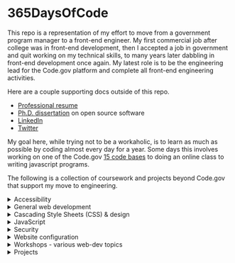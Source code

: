 # 365DaysOfCode

This repo is a representation of my effort to move from a government program manager to a front-end engineer. My first commercial job after college was in front-end development, then I accepted a job in government and quit working on my technical skills, to many years later dabbling in front-end development once again. My latest role is to be the engineering lead for the Code.gov platform and complete all front-end engineering activities.

Here are a couple supporting docs outside of this repo.
- [Professional resume](https://github.com/jcastle/dissertation_publishingOSS/blob/master/Resume.pdf)
- [Ph.D. dissertation](https://github.com/jcastle/dissertation_publishingOSS/blob/master/Castle_JR_D_2020.pdf) on open source software
- [LinkedIn](https://www.linkedin.com/in/jrcastle/)
- [Twitter](https://twitter.com/jrcastle_vt)

My goal here, while trying not to be a workaholic, is to learn as much as possible by coding almost every day for a year. Some days this involves working on one of the Code.gov [15 code bases](https://github.com/GSA/code-gov) to doing an online class to writing javascript programs. 

The following is a collection of coursework and projects beyond Code.gov that support my move to engineering.

<details>
<summary>Accessibility</summary>

| Course | Description | Progress | Repo |
| ----- | ----- | ----- | ----- |
| [FeM Website Accessibility](https://frontendmasters.com/courses/web-accessibility/) | Course covered making websites easier to navigate for people with disabilities including navigation, keyboard shortcuts, and ARIA. | Completed 10/15/2020 | [Code](https://github.com/jcastle/-playground-FeM-website-accessibility) |
| [FeM Accessibility in JS Apps](https://frontendmasters.com/courses/javascript-accessibility/) | Course covered making JS apps easier navigate for people with disabilities including debugging, focus management, routing, and testing. | In progress | [Code](https://github.com/jcastle/-playground-FeM-JS-accessibility) |

</details>

<details>
<summary>General web development</summary>

| Course | Description | Progress | Repo |
| ----- | ----- | ----- | ----- |
| [GA Front-End Web Development](https://generalassemb.ly/education/front-end-web-development/washington-dc) | Bootcamp lasting four months on Saturdays. Topics included HTML, CSS, and Javascript with JQuery. Final project was a fully functioning website. | Completed 3/19/2016 | [Code](https://github.com/jcastle/fewd21dev) |
| [FeM Complete Intro to Web Development](https://frontendmasters.com/courses/web-development-v2/) | 11 hours of introductory material pertaining to front-end development including HTML, CSS, and JS. Also includes brief instruction on package management, Git, and GitHub. | Completed 6/2/2020 | [Code](https://github.com/jcastle/-playground-FeM-intro-web-dev) |
| [FeM Bootcamp](https://frontendmasters.com/bootcamp/) | A full refresher of HTML, CSS, JS. Also includes Git and GitHub use. | Completed 10/4/2020 | [Code](https://github.com/jcastle/-playground-FeM-bootcamp) |

</details>

<details>
<summary>Cascading Style Sheets (CSS) & design</summary>

| Course | Description | Progress | Repo |
| ----- | ----- | ----- | ----- |
| [FeM CSS Grids and Flexbox for Responsive Design](https://frontendmasters.com/courses/css-grids-flexbox/) | CSS styling with floats, grids, and flexbox. | On hold | [Code](https://github.com/jcastle/-playground-FeM-grids-flexbox-responsive-design) |

</details>

<details>
<summary>JavaScript</summary>

| Course | Description | Progress | Repo |
| ----- | ----- | ----- | ----- |
| [WesBos Beginner JavaScript](https://beginnerjavascript.com/) | 85 videos pertaining to vanilla JavaScript. Includes JS fundamentals and interaction with the DOM. | Completed 5/24/2020 | [Code](https://github.com/jcastle/-playground-WB-beginner-javascript) |
| [FeM Getting Started with JavaScript v2](https://frontendmasters.com/courses/getting-started-javascript-v2/) | Videos pertaining to vanilla JavaScript originally offered as a two day workshop. | Completed 6/3/2020 | [Code](https://github.com/jcastle/-playground-FeM-getting-started-JS) |
| [WesBos React for Beginners](https://wesbos.com/react-for-beginners-re-recorded-again) | ReactJS overview course taught with working through a fish menu app. Also included Firebase database. | Completed 7/2/2020 | [Code](https://github.com/jcastle/-playground-WB-react-for-beginners) |

</details>

<details>
<summary>Security</summary>

| Course | Description | Progress | Repo |
| ----- | ----- | ----- | ----- |
| [FeM Web Security](https://frontendmasters.com/courses/web-security/) | Course on web security with discussion of hackers, cross-site scripting (XSS), cross-site request forgery (CSRF), clickjacking, third-party assets, man-in-the-middle, and HTTPS. | In progress | [Code](https://github.com/jcastle/-playground-FeM-web-security) |

</details>

<details>
<summary>Website configuration</summary>

| Course | Description | Progress | Repo |
| ----- | ----- | ----- | ----- |
| [FeM Webpack 4 Fundamentals](https://frontendmasters.com/courses/webpack-fundamentals/) | The basics of Webpack from the history of Node modules to configuration with popular loaders and plugins. | Completed 6/10/2020 | [Code](https://github.com/jcastle/-playground-FeM-webpack-fundamentals-v4) |
| [FeM Git In-depth](https://frontendmasters.com/courses/git-in-depth/) | In-depth look of Git. Includes design philosophy and master techniques of merging, rebasing, merge conflicts, etc. | Completed 7/7/2020 | [Code](https://github.com/jcastle/-playground-FeM-git-in-depth) |

</details>

<details>
<summary>Workshops - various web-dev topics</summary>

| Course | Description | Dates | Repo |
| ----- | ----- | ----- | ----- |
| [FeM Complete Intro to Linux and the Command Line](https://frontendmasters.com/workshops/complete-linux-cli/) | Overview of the command line and the Linux operating system. | 6/30-7/1/2020 | [Code](https://github.com/jcastle/-playground-FeM-command-line-linux) |

</details>


<details>
<summary>Projects</summary>

| Project | Description |
| ----- | ----- |
| [dojo](https://github.com/jcastle/-playground-dojo) | Repo for practicing front-end exercises gathered through classes and books.
| [Calculator Project](https://github.com/jcastle/-playground-FeM-bootcamp/tree/master/Calculator_JS) | One of two projects from Frontend Masters Bootcamp. |
| [Game: Feed a Mole](https://github.com/jcastle/-playground-FeM-bootcamp/tree/master/Build_Game-Feed-Mole) | Two of two projects from Frontend Masters Bootcamp. |
| [Code.gov Metrics Calculations](https://github.com/jcastle/-playground-dojo/tree/master/javascript-programs/code.gov-metrics) | Javascript program to calculate aggregates and percentages pertaining to government-wide VCS and code repo UsageType. Data initially pulled from the GitHub API using a [utility program](https://github.com/GSA/code-gov-verify-agency-jsons) to assess agency source code progress. |

</details>
